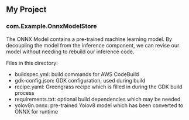 ## My Project

### com.Example.OnnxModelStore

The ONNX Model contains a pre-trained machine learning model. By decoupling the model from the inference component, we can revise our model without needing to rebuild our inference code.

Files in this directory:

- buildspec.yml: build commands for AWS CodeBuild
- gdk-config.json: GDK configuration, used during build
- recipe.yaml: Greengrass recipe which is filled in during the GDK build process
- requirements.txt: optional build dependencies which may be needed
- yolov8n.onnx: pre-trained Yolov8 model which has been converted to ONNX for runtime
